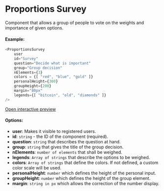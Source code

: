# Proportions Survey

Component that allows a group of people to vote on the weights and importance of given options.

#### Example:

``` js
<ProportionsSurvey 
    user
    id="Survey"
    question="Decide what is important"
    group="Group decision"
    nElements={3}
    colors = {[ "red", "blue", "gold" ]}
    personalHeight={300}
    groupHeight={200}
    margin="80px"
    legends={[ "bitcoin", "old", "diamonds" ]}
/>
```

[Open interactive preview](https://isle.heinz.cmu.edu/components/proportions-survey/)

#### Options:

* __user__: Makes it visible to registered users.
* __id__: `string` - the ID of the component (required).
* __question__: `string` that describes the question at hand.
* __group__: `string` that gives the title of the group decision.
* __nElements__: `number of elements` that shall be weighed.
* __legends__: `Array of strings` that describe the options to be weighed.
* __colors__: `Array of strings` that define the colors. If not defined, a custom color scale will be used.
* __personalHeight__: `number` which defines the height of the personal input.
* __groupHeight__: `number` which defines the height of the group element.
* __margin__: `string in px` which allows the correction of the number display.








